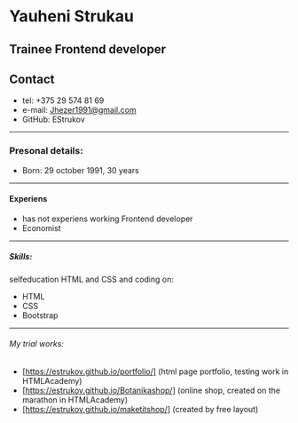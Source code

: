 # Yauheni Strukau
Trainee Frontend developer
------
## Contact
* tel: +375 29 574 81 69
* e-mail: Jhezer1991@gmail.com
* GitHub: EStrukov

------
### Presonal details:
* Born: 29 october 1991, 30 years
-----
#### Experiens
* has not experiens working Frontend developer
* Economist
------
##### Skills:
selfeducation HTML and CSS and coding on:
* HTML
* CSS
* Bootstrap
-----
###### My trial works:
* [https://estrukov.github.io/portfolio/] (html page portfolio, testing work in HTMLAcademy)
* [https://estrukov.github.io/Botanikashop/] (online shop, created on the marathon in HTMLAcademy)
* [https://estrukov.github.io/maketitshop/] (created by free layout)
